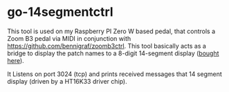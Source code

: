 # go-14segmentctrl

This tool is used on my Raspberry PI Zero W based pedal, that controls a Zoom B3 pedal via MIDI in 
conjunction with https://github.com/bennigraf/zoomb3ctrl. This tool basically acts as a bridge to
display the patch names to a 8-digit 14-segment display ([bought here](https://shop.wtihk.com/index.php?route=product/product&product_id=70)).

It Listens on port 3024 (tcp) and prints received messages that 14 segment display (driven by a HT16K33 driver chip).

